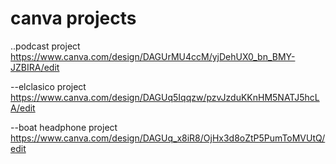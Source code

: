 # canva projects

..podcast project
https://www.canva.com/design/DAGUrMU4ccM/yjDehUX0_bn_BMY-JZBIRA/edit

--elclasico project
https://www.canva.com/design/DAGUq5Iqqzw/pzvJzduKKnHM5NATJ5hcLA/edit

--boat headphone project
https://www.canva.com/design/DAGUq_x8iR8/OjHx3d8oZtP5PumToMVUtQ/edit
